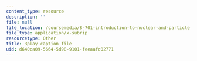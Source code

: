 ```yaml
---
content_type: resource
description: ''
file: null
file_location: /coursemedia/8-701-introduction-to-nuclear-and-particle-physics-fall-2020/d640ca0956645d989101feeaafc02771_QDIdZR9G2UU.vtt
file_type: application/x-subrip
resourcetype: Other
title: 3play caption file
uid: d640ca09-5664-5d98-9101-feeaafc02771
---
```

